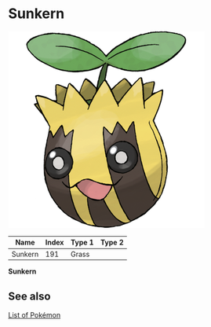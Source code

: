 # Sunkern


![Sunkern](images/191.png)

| **Name** | **Index** | **Type 1** | **Type 2** |
|----|----|----|----|
| Sunkern | 191 | Grass  |  |

**Sunkern** 

## See also

[List of Pokémon](../pokemon.md)

